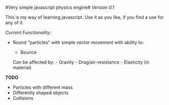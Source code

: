 #Very simple javascript physics engine#
*Version 0.1*

This is my way of learning javascript. Use it as you like, if you find a use for any of it.

*Current Functionality:*

- Round "particles" with simple vector movement with ability to:
  - Bounce
  
  Can be affected by:
      - Gravity
      - Drag/air-resistance
      - Elasticity (in material)

**TODO**
- Particles with different mass
- Differently shaped objects
- Collisions
